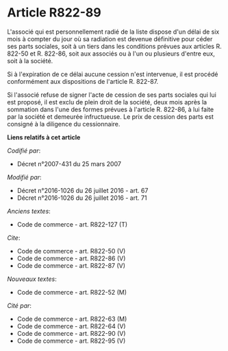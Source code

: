 # Article R822-89

L'associé qui est personnellement radié de la liste dispose d'un délai de six mois à compter du jour où sa radiation est
devenue définitive pour céder ses parts sociales, soit à un tiers dans les conditions prévues aux articles R. 822-50 et R.
822-86, soit aux associés ou à l'un ou plusieurs d'entre eux, soit à la société. 

Si à l'expiration de ce délai aucune cession n'est intervenue, il est procédé conformément aux dispositions de l'article R.
822-87. 

Si l'associé refuse de signer l'acte de cession de ses parts sociales qui lui est proposé, il est exclu de plein droit de la
société, deux mois après la sommation dans l'une des formes prévues à l'article R. 822-86, à lui faite par la société et
demeurée infructueuse. Le prix de cession des parts est consigné à la diligence du cessionnaire.

**Liens relatifs à cet article**

_Codifié par_:

  - Décret n°2007-431 du 25 mars 2007

_Modifié par_:

  - Décret n°2016-1026 du 26 juillet 2016 - art. 67
  - Décret n°2016-1026 du 26 juillet 2016 - art. 71

_Anciens textes_:

  - Code de commerce - art. R822-127 (T)

_Cite_:

  - Code de commerce - art. R822-50 (V)
  - Code de commerce - art. R822-86 (V)
  - Code de commerce - art. R822-87 (V)

_Nouveaux textes_:

  - Code de commerce - art. R822-52 (M)

_Cité par_:

  - Code de commerce - art. R822-63 (M)
  - Code de commerce - art. R822-64 (V)
  - Code de commerce - art. R822-90 (V)
  - Code de commerce - art. R822-95 (V)
